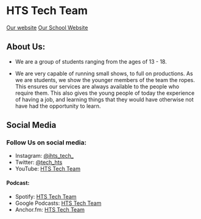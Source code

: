 # HTS Tech Team

[Our website](https://HTS-Tech-Team.github.io)
[Our School Website](https://www.holytrinity.w-sussex.sch.uk/)

## About Us:
- We are a group of students ranging from the ages of 13 - 18.

- We are very capable of running small shows, to full on productions. As we are students, we show the younger members of the team the ropes. This ensures our services are always available to the people who require them. This also gives the young people of today the experience of having a job, and learning things that they would have otherwise not have had the opportunity to learn.


## Social Media
### Follow Us on social media:
- Instagram: [@ihts_tech_](https://www.instagram.com/hts_tech_/)
- Twitter: [@tech_hts](https://twitter.com/tech_hts)
- YouTube: [HTS Tech Team](https://www.youtube.com/channel/UC23t4OU3liel2eaBAW9ON-w)
#### Podcast:
- Spotify: [HTS Tech Team](https://open.spotify.com/show/3pWpLrGqxlafuMFpEu8hcT)
- Google Podcasts: [HTS Tech Team](https://podcasts.google.com/feed/aHR0cHM6Ly9hbmNob3IuZm0vcy80NDJiZmNmYy9wb2RjYXN0L3Jzcw?sa=X&ved=0CAIQ9sEGahcKEwiIg6a86svtAhUAAAAAHQAAAAAQGg)
- Anchor.fm: [HTS Tech Team](https://anchor.fm/hts-tech-team/)
